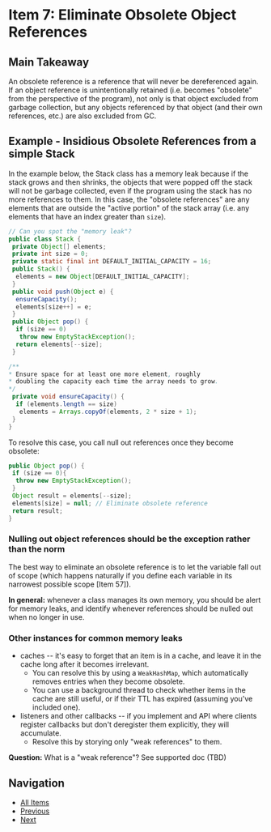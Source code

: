 # Item 7: Eliminate Obsolete Object References

## Main Takeaway

An obsolete reference is a reference that will never be dereferenced again. If an object reference is unintentionally retained (i.e. becomes "obsolete" from the perspective of the program), not only is that object excluded from garbage collection, but  any objects referenced by that object (and their own references, etc.) are also excluded from GC.  

## Example - Insidious Obsolete References from a simple Stack

In the example below, the Stack class has a memory leak because if the stack grows and then shrinks, the objects that were popped off the stack will not be garbage collected, even if the program using the stack has no more references to them. In this case, the "obsolete references" are any elements that are outside the "active portion" of the stack array (i.e. any elements that have an index greater than `size`).

```java
// Can you spot the "memory leak"?
public class Stack {
 private Object[] elements;
 private int size = 0;
 private static final int DEFAULT_INITIAL_CAPACITY = 16;
 public Stack() {
  elements = new Object[DEFAULT_INITIAL_CAPACITY];
 }
 public void push(Object e) {
  ensureCapacity();
  elements[size++] = e;
 }
 public Object pop() {
  if (size == 0)
   throw new EmptyStackException();
  return elements[--size];
 }

/**
* Ensure space for at least one more element, roughly
* doubling the capacity each time the array needs to grow.
*/
 private void ensureCapacity() {
  if (elements.length == size)
   elements = Arrays.copyOf(elements, 2 * size + 1);
 }
}
```

To resolve this case, you call null out references once they become obsolete:

```java
public Object pop() {
 if (size == 0){
  throw new EmptyStackException();
 }
 Object result = elements[--size];
 elements[size] = null; // Eliminate obsolete reference
 return result;
}
```

### Nulling out object references should be the exception rather than the norm

The best way to eliminate an obsolete reference is to let the variable fall out of scope (which happens naturally if you define each variable in its narrowest possible scope [Item 57]).

**In general:** whenever a class manages its own memory, you should be alert for memory leaks, and identify whenever references should be nulled out when no longer in use.

### Other instances for common memory leaks

- caches -- it's easy to forget that an item is in a cache, and leave it in the cache long after it becomes irrelevant.
  - You can resolve this by using a `WeakHashMap`, which automatically removes entries when they become obsolete.
  - You can use a background thread to check whether items in the cache are still useful, or if their TTL has expired (assuming you've included one).
- listeners and other callbacks -- if you implement and API where clients register callbacks but don't deregister them explicitly, they will accumulate.
  - Resolve this by storying only "weak references" to them.

**Question:** What is a "weak reference"? See supported doc (TBD)

## Navigation

- [All Items](../README.md#items)
- [Previous](./item-06-avoid-creating-unnecessary-objects.md)
- [Next](./item-08-avoid-finalizers-and-cleaners.md)
